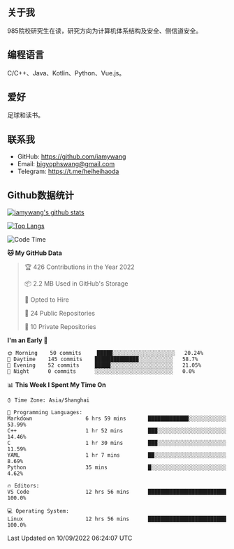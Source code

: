 ## 关于我

985院校研究生在读，研究方向为计算机体系结构及安全、侧信道安全。

## 编程语言

C/C++、Java、Kotlin、Python、Vue.js。

## 爱好

足球和读书。

## 联系我

- GitHub: https://github.com/iamywang
- Email: bigyophswang@gmail.com
- Telegram: https://t.me/heiheihaoda

## Github数据统计

[![iamywang's github stats](https://github-readme-stats.vercel.app/api?username=iamywang&count_private=true&show_icons=true)]()

[![Top Langs](https://github-readme-stats.vercel.app/api/top-langs/?username=iamywang&layout=compact)]()

<!--START_SECTION:waka-->
![Code Time](http://img.shields.io/badge/Code%20Time-538%20hrs%2035%20mins-blue)

**🐱 My GitHub Data** 

> 🏆 426 Contributions in the Year 2022
 > 
> 📦 2.2 MB Used in GitHub's Storage 
 > 
> 💼 Opted to Hire
 > 
> 📜 24 Public Repositories 
 > 
> 🔑 10 Private Repositories  
 > 
**I'm an Early 🐤** 

```text
🌞 Morning    50 commits     █████░░░░░░░░░░░░░░░░░░░░   20.24% 
🌆 Daytime    145 commits    ██████████████░░░░░░░░░░░   58.7% 
🌃 Evening    52 commits     █████░░░░░░░░░░░░░░░░░░░░   21.05% 
🌙 Night      0 commits      ░░░░░░░░░░░░░░░░░░░░░░░░░   0.0%

```


📊 **This Week I Spent My Time On** 

```text
⌚︎ Time Zone: Asia/Shanghai

💬 Programming Languages: 
Markdown                 6 hrs 59 mins       █████████████░░░░░░░░░░░░   53.99% 
C++                      1 hr 52 mins        ███░░░░░░░░░░░░░░░░░░░░░░   14.46% 
C                        1 hr 30 mins        ███░░░░░░░░░░░░░░░░░░░░░░   11.59% 
YAML                     1 hr 7 mins         ██░░░░░░░░░░░░░░░░░░░░░░░   8.69% 
Python                   35 mins             █░░░░░░░░░░░░░░░░░░░░░░░░   4.62%

🔥 Editors: 
VS Code                  12 hrs 56 mins      █████████████████████████   100.0%

💻 Operating System: 
Linux                    12 hrs 56 mins      █████████████████████████   100.0%

```


 Last Updated on 10/09/2022 06:24:07 UTC
<!--END_SECTION:waka-->
